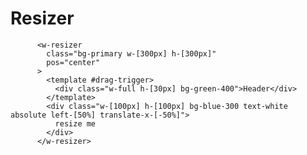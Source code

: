 # Resizer

```vue
      <w-resizer
        class="bg-primary w-[300px] h-[300px]"
        pos="center"
      >
        <template #drag-trigger>
          <div class="w-full h-[30px] bg-green-400">Header</div>
        </template>
        <div class="w-[100px] h-[100px] bg-blue-300 text-white absolute left-[50%] translate-x-[-50%]">
          resize me
        </div>
      </w-resizer>
```

<template>
      <w-resizer
        class="bg-primary w-[300px] h-[300px]"
        pos="center"
      >
        <template #drag-trigger>
          <div class="w-full h-[30px] bg-green-400">Header</div>
        </template>
        <div class="w-[100px] h-[100px] bg-blue-300 text-white absolute left-[50%] translate-x-[-50%]">
          resize me
        </div>
      </w-resizer>
</template>